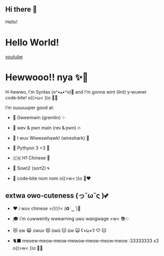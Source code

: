 ## Hi there 👋


<html>
<head>Hello!</head>
<h1> Hello World! </h1>
<a href = "https://www.youtube.com/watch?v=dQw4w9WgXcQ">youtube</a>
</html>

# Hewwooo!! nya ✨🐾

H-hewwo, I’m Syntax (ฅ^•ﻌ•^ฅ)💖
and I’m gonna wint (lint) y‑wuwwr code‑bite! o((>ω< ))o 🎀✨

I’m suuuuuper good at:

- 🐉 Gweemwin (gremlin) ✨

- 🔧 wev & pwn main (rev & pwn) 🔥

- 🦈 I wuv Wiweswhawk! (wireshark) 🌊

- 🐍 Pythyon 3 <3 🍰

- 🇨🇳 H1 Chinese 🌸

- 🔄 Sowt2 (sort2) 🌀

- 🍪 code‑bite nom nom o((>w< ))o 🍪❤️

## extwa owo‑cuteness (っ˘ω˘ς )💕

- ♥️ i wuv chinese >/////< (✿´‿`)💮

- 🎓 i’m cuwwently wwearning uwu wangwage >w< 📚✨

- 😻 ow 😹 úwuv 😾 ówü 😽 ûw 🙀 ʕ•̀ω•́ʔ ♡ 🐱

- 🐈‍⬛ meoew‑meow‑meow‑mewow‑meow‑meow‑meow :33333333 x3 o((>w< ))o 🐾💕
